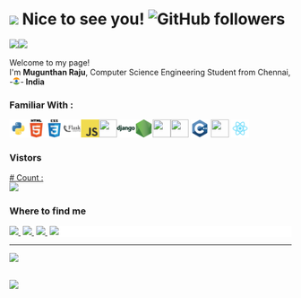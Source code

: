 <h1><img src="https://emojis.slackmojis.com/emojis/images/1579216111/7550/pikachu_wave.gif?1579216111" width="30"/> Nice to see you!&nbsp;<img alt="GitHub followers" src="https://img.shields.io/github/followers/Mugunthanraju?label=Follow&style=social"></h1>
<div><img src="https://emojis.slackmojis.com/emojis/images/1593555389/9579/blob_excited.gif?1593555389" width="30"/><img src="https://emojis.slackmojis.com/emojis/images/1597609857/10074/github_parrot.gif?1597609857" width="30"/></div>


<p>Welcome to my page! </br> I'm <b>Mugunthan Raju</b>, Computer Science Engineering Student from Chennai, -<img src="https://github.com/Mugunthanraju/Mugunthanraju/blob/master/india.png" width="13"/>-<b> India</b></p>

### Familiar With :

<img height="32" width="32" src="https://raw.githubusercontent.com/github/explore/80688e429a7d4ef2fca1e82350fe8e3517d3494d/topics/python/python.png" /><img height="32" width="32" src="https://raw.githubusercontent.com/github/explore/80688e429a7d4ef2fca1e82350fe8e3517d3494d/topics/html/html.png" /><img height="32" width="32" src="https://raw.githubusercontent.com/github/explore/80688e429a7d4ef2fca1e82350fe8e3517d3494d/topics/css/css.png" /><img height="32" width="32" src="https://raw.githubusercontent.com/github/explore/80688e429a7d4ef2fca1e82350fe8e3517d3494d/topics/flask/flask.png" /><img height="32" width="32" src="https://raw.githubusercontent.com/github/explore/80688e429a7d4ef2fca1e82350fe8e3517d3494d/topics/javascript/javascript.png" /><img height="32" width="32" src="https://upload.wikimedia.org/wikipedia/commons/thumb/3/3f/Git_icon.svg/1200px-Git_icon.svg.png" /><img height="32" width="32" src="https://raw.githubusercontent.com/github/explore/80688e429a7d4ef2fca1e82350fe8e3517d3494d/topics/django/django.png" /><img height="32" width="32" src="https://raw.githubusercontent.com/github/explore/80688e429a7d4ef2fca1e82350fe8e3517d3494d/topics/nodejs/nodejs.png" /><img height="32" width="32" src="https://cdn.worldvectorlogo.com/logos/visual-studio-code-1.svg" /><img height="32" width="32" src="https://img2.pngio.com/transparent-logo-png-java-icon-java-runtime-environment-png-535_535.png" />
<img height="32" width="32" src="https://raw.githubusercontent.com/github/explore/80688e429a7d4ef2fca1e82350fe8e3517d3494d/topics/cpp/cpp.png" />
<img height="32" width="32" src="https://encrypted-tbn0.gstatic.com/images?q=tbn%3AANd9GcQtiZvvRfp_ccl8ME7YBeDXgAb3xMOZQdtvZQ&usqp=CAU" />
<img height="32" width="32" src="https://raw.githubusercontent.com/github/explore/80688e429a7d4ef2fca1e82350fe8e3517d3494d/topics/react/react.png" />

### Vistors
<a href="https://profile-counter.glitch.me/Mugunthanraju/count.svg"><p align="left"> # Count : <br> <img src="https://profile-counter.glitch.me/Mugunthanraju/count.svg" /></a>


<h3>Where to find me</h3>
<p style="background-color:white;"><a href="https://www.linkedin.com/in/mugunthanraju/ target="_blank""><img src="https://img.shields.io/badge/LinkedIn-0077B5?style=for-the-badge&logo=linkedin&logoColor=white" />        </a>&nbsp;<a href="https://twitter.com/MUGUNTHANRAJU target="_blank""><img  src="https://img.shields.io/badge/Twitter-1DA1F2?style=for-the-badge&logo=twitter&logoColor=white" />          </a>&nbsp;<a href="https://github.com/Mugunthanraju target="_blank""><img  src="https://img.shields.io/badge/GitHub-100000?style=for-the-badge&logo=github&logoColor=white" />       </a>&nbsp;<a href="https://www.instagram.com/mugunthan_raju/ target="_blank""><img src="https://img.shields.io/badge/Instagram-E4405F?style=for-the-badge&logo=instagram&logoColor=white" /></a></p>

<hr></hr>
<img width="550px" align="left" src="https://github-readme-stats.vercel.app/api?username=Mugunthanraju&show_icons=true&hide_border=true&count_private=true&layout=compact" />
<br></br>
<p><img width="550px" align="left" src="https://github-readme-stats.vercel.app/api/top-langs/?username=Mugunthanraju&hide=html&layout=compact" /></p>

